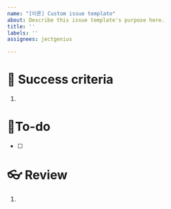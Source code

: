 ```yaml
---
name: "[이론] Custom issue template"
about: Describe this issue template's purpose here.
title: ''
labels: ''
assignees: jectgenius

---
```


# 🌈 Success criteria
1. 

# 👷To-do
- [ ] 

# 👓 Review
1.
